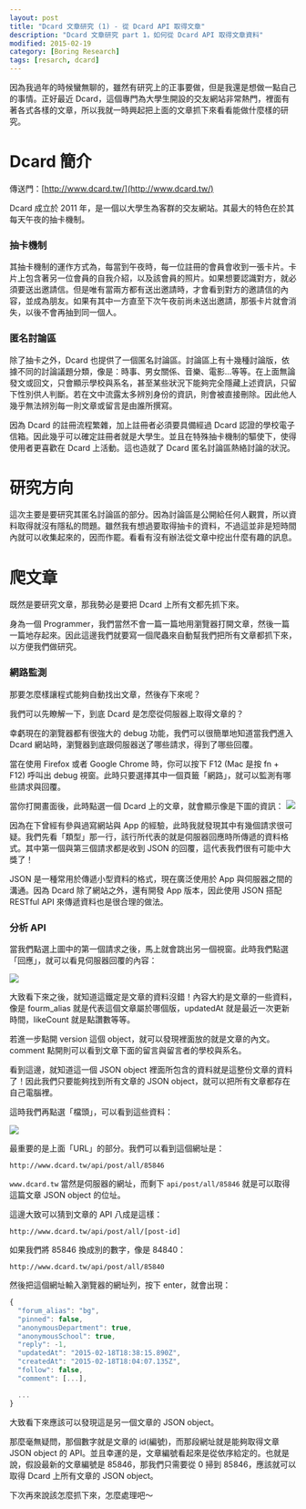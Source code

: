 ```yaml
---
layout: post
title: "Dcard 文章研究 (1) - 從 Dcard API 取得文章"
description: "Dcard 文章研究 part 1，如何從 Dcard API 取得文章資料"
modified: 2015-02-19
category: [Boring Research]
tags: [resarch, dcard]
---
```


因為我過年的時候蠻無聊的，雖然有研究上的正事要做，但是我還是想做一點自己的事情。正好最近 Dcard，這個專門為大學生開設的交友網站非常熱門，裡面有著各式各樣的文章，所以我就一時興起把上面的文章抓下來看看能做什麼樣的研究。

<!--more-->

# Dcard 簡介

傳送門：[http://www.dcard.tw/](http://www.dcard.tw/)

Dcard 成立於 2011 年，是一個以大學生為客群的交友網站。其最大的特色在於其每天午夜的抽卡機制。

### 抽卡機制

其抽卡機制的運作方式為，每當到午夜時，每一位註冊的會員會收到一張卡片。卡片上包含著另一位會員的自我介紹，以及該會員的照片。如果想要認識對方，就必須要送出邀請信。但是唯有當兩方都有送出邀請時，才會看到對方的邀請信的內容，並成為朋友。如果有其中一方直至下次午夜前尚未送出邀請，那張卡片就會消失，以後不會再抽到同一個人。

### 匿名討論區

除了抽卡之外，Dcard 也提供了一個匿名討論區。討論區上有十幾種討論版，依據不同的討論議題分類，像是：時事、男女關係、音樂、電影...等等。在上面無論發文或回文，只會顯示學校與系名，甚至某些狀況下能夠完全隱藏上述資訊，只留下性別供人判斷。若在文中流露太多辨別身份的資訊，則會被直接刪除。因此他人幾乎無法辨別每一則文章或留言是由誰所撰寫。

因為 Dcard 的註冊流程繁雜，加上註冊者必須要具備經過 Dcard 認證的學校電子信箱。因此幾乎可以確定註冊者就是大學生。並且在特殊抽卡機制的驅使下，使得使用者更喜歡在 Dcard 上活動。這也造就了 Dcard 匿名討論區熱絡討論的狀況。

# 研究方向

這次主要是要研究其匿名討論區的部分。因為討論區是公開給任何人觀賞，所以資料取得就沒有隱私的問題。雖然我有想過要取得抽卡的資料，不過這並非是短時間內就可以收集起來的，因而作罷。看看有沒有辦法從文章中挖出什麼有趣的訊息。

# 爬文章

既然是要研究文章，那我勢必是要把 Dcard 上所有文都先抓下來。

身為一個 Programmer，我們當然不會一篇一篇地用瀏覽器打開文章，然後一篇一篇地存起來。因此這邊我們就要寫一個爬蟲來自動幫我們把所有文章都抓下來，以方便我們做研究。

### 網路監測

那要怎麼樣讓程式能夠自動找出文章，然後存下來呢？

我們可以先瞭解一下，到底 Dcard 是怎麼從伺服器上取得文章的？

幸虧現在的瀏覽器都有很強大的 debug 功能，我們可以很簡單地知道當我們進入 Dcard 網站時，瀏覽器到底跟伺服器送了哪些請求，得到了哪些回覆。

當在使用 Firefox 或者 Google Chrome 時，你可以按下 F12 (Mac 是按 fn + F12) 呼叫出 debug 視窗。此時只要選擇其中一個頁籤「網路」，就可以監測有哪些請求與回覆。

當你打開畫面後，此時點選一個 Dcard 上的文章，就會顯示像是下圖的資訊：
<a href="{{ site.url }}/images/20150219001.png"><img src="{{ site.url }}/images/20150219001.png" /></a>

因為在下曾經有參與過寫網站與 App 的經驗，此時我就發現其中有幾個請求很可疑。我們先看「類型」那一行，該行所代表的就是伺服器回應時所傳遞的資料格式。其中第一個與第三個請求都是收到 JSON 的回覆，這代表我們很有可能中大獎了！

JSON 是一種常用於傳遞小型資料的格式，現在廣泛使用於 App 與伺服器之間的溝通。因為 Dcard 除了網站之外，還有開發 App 版本，因此使用 JSON 搭配 RESTful API 來傳遞資料也是很合理的做法。

### 分析 API

當我們點選上圖中的第一個請求之後，馬上就會跳出另一個視窗。此時我們點選「回應」，就可以看見伺服器回覆的內容：

<a href="{{ site.url }}/images/20150219002.png"><img src="{{ site.url }}/images/20150219002.png" /></a>

大致看下來之後，就知道這鐵定是文章的資料沒錯！內容大約是文章的一些資料，像是 fourm_alias 就是代表這個文章屬於哪個版，updatedAt 就是最近一次更新時間，likeCount 就是點讚數等等。

若進一步點開 version 這個 object，就可以發現裡面放的就是文章的內文。comment 點開則可以看到文章下面的留言與留言者的學校與系名。

看到這邊，就知道這一個 JSON object 裡面所包含的資料就是這整份文章的資料了！因此我們只要能夠找到所有文章的 JSON object，就可以把所有文章都存在自己電腦裡。

這時我們再點選「檔頭」，可以看到這些資料：

<a href="{{ site.url }}/images/20150219003.png"><img src="{{ site.url }}/images/20150219003.png" /></a>

最重要的是上面「URL」的部分。我們可以看到這個網址是：

```
http://www.dcard.tw/api/post/all/85846
```

`www.dcard.tw` 當然是伺服器的網址，而剩下 `api/post/all/85846` 就是可以取得這篇文章 JSON object 的位址。

這邊大致可以猜到文章的 API 八成是這樣：

```
http://www.dcard.tw/api/post/all/[post-id]
```

如果我們將 85846 換成別的數字，像是 84840：

```
http://www.dcard.tw/api/post/all/85840
```

然後把這個網址輸入瀏覽器的網址列，按下 enter，就會出現：

```javascript
{
  "forum_alias": "bg",
  "pinned": false,
  "anonymousDepartment": true,
  "anonymousSchool": true,
  "reply": -1,
  "updatedAt": "2015-02-18T18:38:15.890Z",
  "createdAt": "2015-02-18T18:04:07.135Z",
  "follow": false,
  "comment": [...],

  ...
}
```
大致看下來應該可以發現這是另一個文章的 JSON object。

那麼毫無疑問，那個數字就是文章的 id(編號)，而那段網址就是能夠取得文章 JSON object 的 API。並且幸運的是，文章編號看起來是從依序給定的。也就是說，假設最新的文章編號是 85846，那我們只需要從 0 掃到 85846，應該就可以取得 Dcard 上所有文章的 JSON object。


下次再來說該怎麼抓下來，怎麼處理吧～
